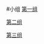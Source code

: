 #小组
[第一组](https://github.com/seed2013/comnet2015/tree/master/ch3/group1)

[第二组](https://github.com/seed2013/comnet2015/tree/master/ch3/group2)

[第三组](https://github.com/seed2013/comnet2015/tree/master/ch3/小强)
